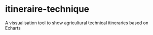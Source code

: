 # itineraire-technique
A vissualisation tool to show agricultural technical itineraries based on Echarts
